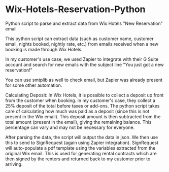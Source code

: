 # Wix-Hotels-Reservation-Python
Python script to parse and extract data from Wix Hotels "New Reservation" email


This python script can extract data (such as customer name, customer email, nights booked, nightly rate, etc.) from emails
received when a new booking is made through Wix Hotels.  

In my customer's use case, we used Zapier to integrate with their G Suite account and search for new emails with the subject 
line "You just got a new reservation!"

You can use smtplib as well to check email, but Zapier was already present for some other automation.

Calculating Deposit:
In Wix Hotels, it is possible to collect a deposit up front from the customer when booking.  In my customer's case, they 
collect a 25% deposit of the total before taxes or add-ons.  The python script takes care of calculating how much was paid as a deposit (since this is not present in the Wix email).  This deposit amount is then subtracted from the total amount (present in the email), giving the remaining balance. This percentage can vary and may not be necessary for everyone.  

After parsing the data, the script will output the data in json.  We then use this to send to SignRequest (again using Zapier integration).  SignRequest will auto-populate a pdf template using the variables extracted from the original Wix email. This is used for generating rental contracts which are then signed by the renters and returned back to my customer prior to arriving.  
